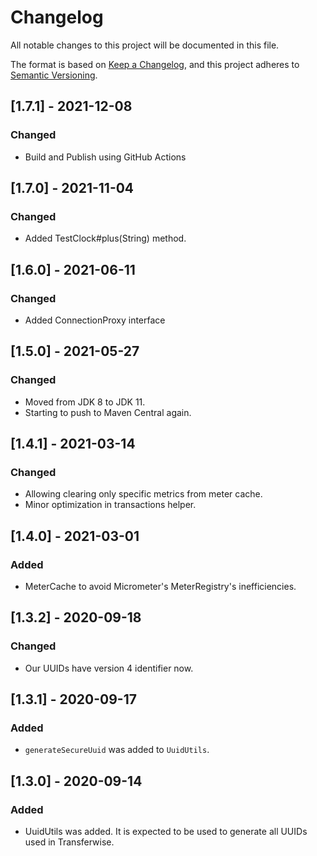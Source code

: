 # Changelog
All notable changes to this project will be documented in this file.

The format is based on [Keep a Changelog](https://keepachangelog.com/en/1.0.0/),
and this project adheres to [Semantic Versioning](https://semver.org/spec/v2.0.0.html).

## [1.7.1] - 2021-12-08
### Changed
* Build and Publish using GitHub Actions

## [1.7.0] - 2021-11-04
### Changed
* Added TestClock#plus(String) method.


## [1.6.0] - 2021-06-11
### Changed
* Added ConnectionProxy interface

## [1.5.0] - 2021-05-27
### Changed
* Moved from JDK 8 to JDK 11.
* Starting to push to Maven Central again.

## [1.4.1] - 2021-03-14
### Changed
* Allowing clearing only specific metrics from meter cache.
* Minor optimization in transactions helper.

## [1.4.0] - 2021-03-01
### Added
* MeterCache to avoid Micrometer's MeterRegistry's inefficiencies.

## [1.3.2] - 2020-09-18
### Changed
* Our UUIDs have version 4 identifier now.

## [1.3.1] - 2020-09-17
### Added
* `generateSecureUuid` was added to `UuidUtils`.

## [1.3.0] - 2020-09-14
### Added
* UuidUtils was added. It is expected to be used to generate all UUIDs used in Transferwise.
